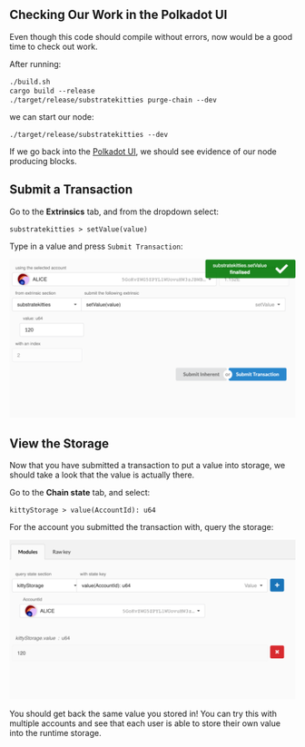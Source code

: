 ## Checking Our Work in the Polkadot UI

Even though this code should compile without errors, now would be a good time to check out work.

After running:

```
./build.sh
cargo build --release
./target/release/substratekitties purge-chain --dev
```

we can start our node:

```
./target/release/substratekitties --dev
```

If we go back into the [Polkadot UI](https://polkadot.js.org/apps), we should see evidence of our node producing blocks.

## Submit a Transaction

Go to the **Extrinsics** tab, and from the dropdown select:

```
substratekitties > setValue(value)
```

Type in a value and press `Submit Transaction`:

![Submit a storage mapping in the Polkadot UI](./assets/submit-storage-mapping.png)

## View the Storage

Now that you have submitted a transaction to put a value into storage, we should take a look that the value is actually there.

Go to the **Chain state** tab, and select:

```
kittyStorage > value(AccountId): u64
```

For the account you submitted the transaction with, query the storage:

![Query for storage mapping](./assets/view-storage-mapping.png)

You should get back the same value you stored in! You can try this with multiple accounts and see that each user is able to store their own value into the runtime storage.